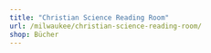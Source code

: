 ```yaml
---
title: "Christian Science Reading Room"
url: /milwaukee/christian-science-reading-room/
shop: Bücher
---
```


